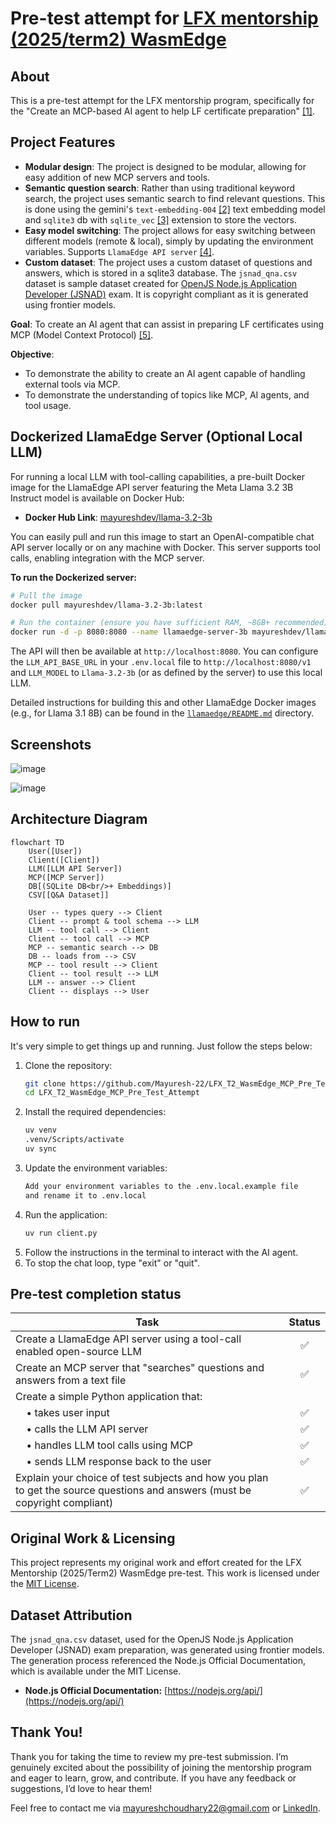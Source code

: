 # Pre-test attempt for [LFX mentorship (2025/term2) WasmEdge](https://github.com/WasmEdge/WasmEdge/issues/4109#issue-3055274339)

## About
This is a pre-test attempt for the LFX mentorship program, specifically for the "Create an MCP-based AI agent to help LF certificate preparation" [[1]](https://github.com/WasmEdge/WasmEdge/issues/4109#issue-3055274339).

## Project Features
- **Modular design**: The project is designed to be modular, allowing for easy addition of new MCP servers and tools.
- **Semantic question search**: Rather than using traditional keyword search, the project uses semantic search to find relevant questions. This is done using the gemini's `text-embedding-004` [[2]](https://ai.google.dev/gemini-api/docs/models/gemini#text-embedding) text embedding model and `sqlite3` db with `sqlite_vec` [[3]](https://github.com/asg017/sqlite-vec) extension to store the vectors.
- **Easy model switching**: The project allows for easy switching between different models (remote & local), simply by updating the environment variables. Supports `LlamaEdge API server` [[4]](https://llamaedge.com/docs/user-guide/llm/full-openai).
- **Custom dataset**: The project uses a custom dataset of questions and answers, which is stored in a sqlite3 database. The `jsnad_qna.csv` dataset is sample dataset created for [OpenJS Node.js Application Developer (JSNAD)](https://training.linuxfoundation.org/certification/jsnad/) exam. It is copyright compliant as it is generated using frontier models.

**Goal**: To create an AI agent that can assist in preparing LF certificates using MCP (Model Context Protocol) [[5]](https://docs.anthropic.com/en/docs/agents-and-tools/mcp).

**Objective**: 
- To demonstrate the ability to create an AI agent capable of handling external tools via MCP.
- To demonstrate the understanding of topics like MCP, AI agents, and tool usage.

## Dockerized LlamaEdge Server (Optional Local LLM)

For running a local LLM with tool-calling capabilities, a pre-built Docker image for the LlamaEdge API server featuring the Meta Llama 3.2 3B Instruct model is available on Docker Hub:

-   **Docker Hub Link**: [mayureshdev/llama-3.2-3b](https://hub.docker.com/r/mayureshdev/llama-3.2-3b)

You can easily pull and run this image to start an OpenAI-compatible chat API server locally or on any machine with Docker. This server supports tool calls, enabling integration with the MCP server.

**To run the Dockerized server:**
```bash
# Pull the image
docker pull mayureshdev/llama-3.2-3b:latest

# Run the container (ensure you have sufficient RAM, ~8GB+ recommended)
docker run -d -p 8080:8080 --name llamaedge-server-3b mayureshdev/llama-3.2-3b:latest
```
The API will then be available at `http://localhost:8080`. You can configure the `LLM_API_BASE_URL` in your `.env.local` file to `http://localhost:8080/v1` and `LLM_MODEL` to `Llama-3.2-3b` (or as defined by the server) to use this local LLM.

Detailed instructions for building this and other LlamaEdge Docker images (e.g., for Llama 3.1 8B) can be found in the [`llamaedge/README.md`](./llamaedge/README.md) directory.

## Screenshots

![image](https://github.com/user-attachments/assets/5d72e78a-3cef-4a1a-b41f-56da162ed4b6)

![image](https://github.com/user-attachments/assets/c71c534c-ae7f-474c-9dff-0f6a3a5dd62b)

## Architecture Diagram
```mermaid
flowchart TD
    User([User])
    Client([Client])
    LLM([LLM API Server])
    MCP([MCP Server])
    DB[(SQLite DB<br/>+ Embeddings)]
    CSV[[Q&A Dataset]]

    User -- types query --> Client
    Client -- prompt & tool schema --> LLM
    LLM -- tool call --> Client
    Client -- tool call --> MCP
    MCP -- semantic search --> DB
    DB -- loads from --> CSV
    MCP -- tool result --> Client
    Client -- tool result --> LLM
    LLM -- answer --> Client
    Client -- displays --> User
```

## How to run
It's very simple to get things up and running. Just follow the steps below:
1. Clone the repository:
   ```bash
   git clone https://github.com/Mayuresh-22/LFX_T2_WasmEdge_MCP_Pre_Test_Attempt.git
   cd LFX_T2_WasmEdge_MCP_Pre_Test_Attempt
   ```
2. Install the required dependencies:
   ```bash
   uv venv
   .venv/Scripts/activate
   uv sync
   ```
3. Update the environment variables:
    ```bash
    Add your environment variables to the .env.local.example file
    and rename it to .env.local
    ```
4. Run the application:
    ```bash
    uv run client.py
    ```
5. Follow the instructions in the terminal to interact with the AI agent.
6. To stop the chat loop, type "exit" or "quit".

## Pre-test completion status

| Task                                                                                                                         | Status   |
|------------------------------------------------------------------------------------------------------------------------------|:--------:|
| Create a LlamaEdge API server using a tool-call enabled open-source LLM                                                      | ✅       |
| Create an MCP server that "searches" questions and answers from a text file                                                  | ✅       |
| Create a simple Python application that:                                                                                     |          |
| &nbsp;&nbsp;&nbsp;&nbsp;• takes user input                                                                                   | ✅       |
| &nbsp;&nbsp;&nbsp;&nbsp;• calls the LLM API server                                                                          | ✅       |
| &nbsp;&nbsp;&nbsp;&nbsp;• handles LLM tool calls using MCP                                                                  | ✅       |
| &nbsp;&nbsp;&nbsp;&nbsp;• sends LLM response back to the user                                                               | ✅       |
| Explain your choice of test subjects and how you plan to get the source questions and answers (must be copyright compliant)  | ✅       |

## Original Work & Licensing
This project represents my original work and effort created for the LFX Mentorship (2025/Term2) WasmEdge pre-test. This work is licensed under the [MIT License](LICENSE).

## Dataset Attribution
The `jsnad_qna.csv` dataset, used for the OpenJS Node.js Application Developer (JSNAD) exam preparation, was generated using frontier models. The generation process referenced the Node.js Official Documentation, which is available under the MIT License.
- **Node.js Official Documentation:** [https://nodejs.org/api/](https://nodejs.org/api/)

## Thank You!

Thank you for taking the time to review my pre-test submission. I’m genuinely excited about the possibility of joining the mentorship program and eager to learn, grow, and contribute.
If you have any feedback or suggestions, I’d love to hear them!

Feel free to contact me via [mayureshchoudhary22@gmail.com](mailto:mayureshchoudhary22@gmail.com) or [LinkedIn](https://www.linkedin.com/in/mayureshchoudhary/).
